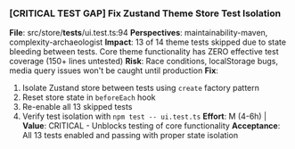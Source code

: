 ### [CRITICAL TEST GAP] Fix Zustand Theme Store Test Isolation

**File**: src/store/**tests**/ui.test.ts:94
**Perspectives**: maintainability-maven, complexity-archaeologist
**Impact**: 13 of 14 theme tests skipped due to state bleeding between tests. Core theme functionality has ZERO effective test coverage (150+ lines untested)
**Risk**: Race conditions, localStorage bugs, media query issues won't be caught until production
**Fix**:

1. Isolate Zustand store between tests using `create` factory pattern
2. Reset store state in `beforeEach` hook
3. Re-enable all 13 skipped tests
4. Verify test isolation with `npm test -- ui.test.ts`
   **Effort**: M (4-6h) | **Value**: CRITICAL - Unblocks testing of core functionality
   **Acceptance**: All 13 tests enabled and passing with proper state isolation
